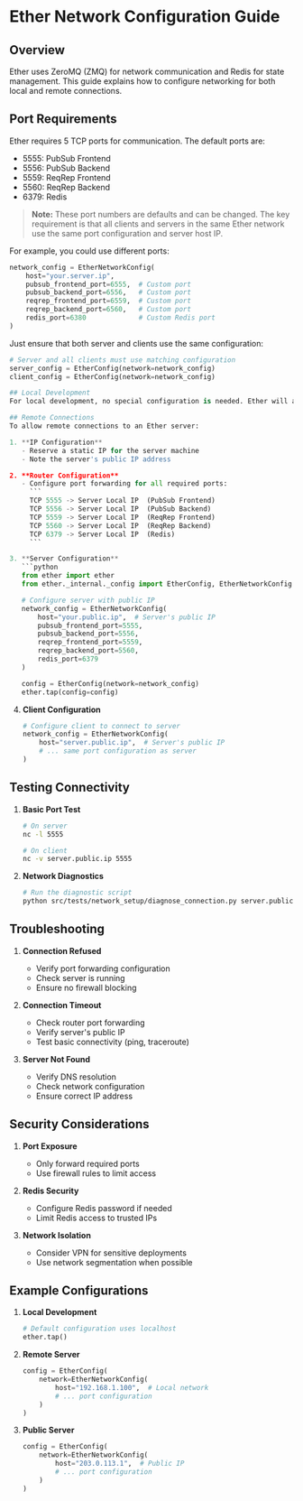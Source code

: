 # Ether Network Configuration Guide

## Overview
Ether uses ZeroMQ (ZMQ) for network communication and Redis for state management. This guide explains how to configure networking for both local and remote connections.

## Port Requirements
Ether requires 5 TCP ports for communication. The default ports are:
- 5555: PubSub Frontend
- 5556: PubSub Backend
- 5559: ReqRep Frontend
- 5560: ReqRep Backend
- 6379: Redis

> **Note:** These port numbers are defaults and can be changed. The key requirement is that all clients and servers in the same Ether network use the same port configuration and server host IP.

For example, you could use different ports:
```python
network_config = EtherNetworkConfig(
    host="your.server.ip",
    pubsub_frontend_port=6555,  # Custom port
    pubsub_backend_port=6556,   # Custom port
    reqrep_frontend_port=6559,  # Custom port
    reqrep_backend_port=6560,   # Custom port
    redis_port=6380             # Custom Redis port
)
```

Just ensure that both server and clients use the same configuration:
```python
# Server and all clients must use matching configuration
server_config = EtherConfig(network=network_config)
client_config = EtherConfig(network=network_config)

## Local Development
For local development, no special configuration is needed. Ether will automatically use localhost (127.0.0.1) for all connections.

## Remote Connections
To allow remote connections to an Ether server:

1. **IP Configuration**
   - Reserve a static IP for the server machine
   - Note the server's public IP address

2. **Router Configuration**
   - Configure port forwarding for all required ports:
     ```
     TCP 5555 -> Server Local IP  (PubSub Frontend)
     TCP 5556 -> Server Local IP  (PubSub Backend)
     TCP 5559 -> Server Local IP  (ReqRep Frontend)
     TCP 5560 -> Server Local IP  (ReqRep Backend)
     TCP 6379 -> Server Local IP  (Redis)
     ```

3. **Server Configuration**
   ```python
   from ether import ether
   from ether._internal._config import EtherConfig, EtherNetworkConfig

   # Configure server with public IP
   network_config = EtherNetworkConfig(
       host="your.public.ip",  # Server's public IP
       pubsub_frontend_port=5555,
       pubsub_backend_port=5556,
       reqrep_frontend_port=5559,
       reqrep_backend_port=5560,
       redis_port=6379
   )

   config = EtherConfig(network=network_config)
   ether.tap(config=config)
   ```

4. **Client Configuration**
   ```python
   # Configure client to connect to server
   network_config = EtherNetworkConfig(
       host="server.public.ip",  # Server's public IP
       # ... same port configuration as server
   )
   ```

## Testing Connectivity

1. **Basic Port Test**
   ```bash
   # On server
   nc -l 5555

   # On client
   nc -v server.public.ip 5555
   ```

2. **Network Diagnostics**
   ```bash
   # Run the diagnostic script
   python src/tests/network_setup/diagnose_connection.py server.public.ip
   ```

## Troubleshooting

1. **Connection Refused**
   - Verify port forwarding configuration
   - Check server is running
   - Ensure no firewall blocking

2. **Connection Timeout**
   - Check router port forwarding
   - Verify server's public IP
   - Test basic connectivity (ping, traceroute)

3. **Server Not Found**
   - Verify DNS resolution
   - Check network configuration
   - Ensure correct IP address

## Security Considerations

1. **Port Exposure**
   - Only forward required ports
   - Use firewall rules to limit access

2. **Redis Security**
   - Configure Redis password if needed
   - Limit Redis access to trusted IPs

3. **Network Isolation**
   - Consider VPN for sensitive deployments
   - Use network segmentation when possible

## Example Configurations

1. **Local Development**
   ```python
   # Default configuration uses localhost
   ether.tap()
   ```

2. **Remote Server**
   ```python
   config = EtherConfig(
       network=EtherNetworkConfig(
           host="192.168.1.100",  # Local network
           # ... port configuration
       )
   )
   ```

3. **Public Server**
   ```python
   config = EtherConfig(
       network=EtherNetworkConfig(
           host="203.0.113.1",  # Public IP
           # ... port configuration
       )
   )
   ``` 